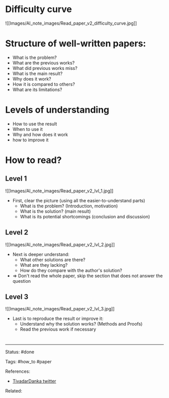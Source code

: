 # Difficulty curve
![[Images/AI_note_images/Read_paper_v2_difficulty_curve.jpg]]


# Structure of well-written papers:

- What is the problem?
- What are the previous works?
- What did previous works miss?
- What is the main result?
- Why does it work?
- How it is compared to others?
- What are its limitations?


# Levels of understanding

- How to use the result
- When to use it
- Why and how does it work
- how to improve it


# How to read?

## Level 1

![[Images/AI_note_images/Read_paper_v2_lvl_1.jpg]]
- First, clear the picture (using all the easier-to-understand parts)
	- What is the problem? (Introduction, motivation)
	- What is the solution? (main result)
	- What is its potential shortcomings (conclusion and discussion)


## Level 2

![[Images/AI_note_images/Read_paper_v2_lvl_2.jpg]]

- Next is deeper understand:
	- What other solutions are there?
	- What are they lacking?
	- How do they compare with the author's solution?
- => Don't read the whole paper, skip the section that does not answer the question

## Level 3

![[Images/AI_note_images/Read_paper_v2_lvl_3.jpg]]
- Last is to reproduce the result or improve it:
	- Understand why the solution works? (Methods and Proofs)
	- Read the previous work if necessary


# 

---
Status: #done 

Tags: #how_to #paper 

References:
- [TivadarDanka twitter](https://twitter.com/TivadarDanka/status/1394629095716184064?s=100)

Related:
